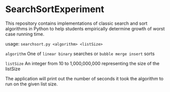 # SearchSortExperiment

This repository contains implementations of classic search and sort algorithms 
in Python to help students empirically determine growth of worst case running 
time.

usage: `searchsort.py <algorithm> <listSize>`

`algorithm` One of `linear binary` searches or  `bubble merge insert` sorts

`listSize` An integer from 10 to 1,000,000,000 representing the size of the listSize

The application will print out the number of seconds it took the algorithm to 
run on the given list size.